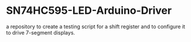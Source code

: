 # SN74HC595-LED-Arduino-Driver
a repository to create a testing script for a shift register and to configure it to drive 7-segment displays.
